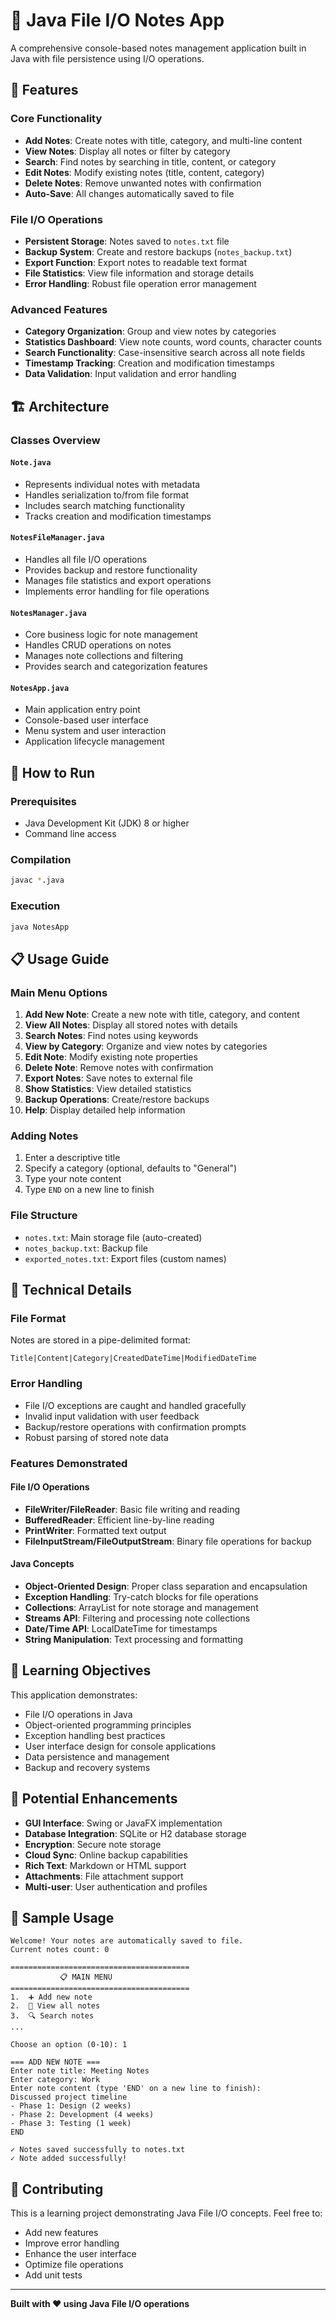 # 📝 Java File I/O Notes App

A comprehensive console-based notes management application built in Java with file persistence using I/O operations.

## 🌟 Features

### Core Functionality
- **Add Notes**: Create notes with title, category, and multi-line content
- **View Notes**: Display all notes or filter by category
- **Search**: Find notes by searching in title, content, or category
- **Edit Notes**: Modify existing notes (title, content, category)
- **Delete Notes**: Remove unwanted notes with confirmation
- **Auto-Save**: All changes automatically saved to file

### File I/O Operations
- **Persistent Storage**: Notes saved to `notes.txt` file
- **Backup System**: Create and restore backups (`notes_backup.txt`)
- **Export Function**: Export notes to readable text format
- **File Statistics**: View file information and storage details
- **Error Handling**: Robust file operation error management

### Advanced Features
- **Category Organization**: Group and view notes by categories
- **Statistics Dashboard**: View note counts, word counts, character counts
- **Search Functionality**: Case-insensitive search across all note fields
- **Timestamp Tracking**: Creation and modification timestamps
- **Data Validation**: Input validation and error handling

## 🏗️ Architecture

### Classes Overview

#### `Note.java`
- Represents individual notes with metadata
- Handles serialization to/from file format
- Includes search matching functionality
- Tracks creation and modification timestamps

#### `NotesFileManager.java`
- Handles all file I/O operations
- Provides backup and restore functionality
- Manages file statistics and export operations
- Implements error handling for file operations

#### `NotesManager.java`
- Core business logic for note management
- Handles CRUD operations on notes
- Manages note collections and filtering
- Provides search and categorization features

#### `NotesApp.java`
- Main application entry point
- Console-based user interface
- Menu system and user interaction
- Application lifecycle management

## 🚀 How to Run

### Prerequisites
- Java Development Kit (JDK) 8 or higher
- Command line access

### Compilation
```bash
javac *.java
```

### Execution
```bash
java NotesApp
```

## 📋 Usage Guide

### Main Menu Options
1. **Add New Note**: Create a new note with title, category, and content
2. **View All Notes**: Display all stored notes with details
3. **Search Notes**: Find notes using keywords
4. **View by Category**: Organize and view notes by categories
5. **Edit Note**: Modify existing note properties
6. **Delete Note**: Remove notes with confirmation
7. **Export Notes**: Save notes to external file
8. **Show Statistics**: View detailed statistics
9. **Backup Operations**: Create/restore backups
10. **Help**: Display detailed help information

### Adding Notes
1. Enter a descriptive title
2. Specify a category (optional, defaults to "General")
3. Type your note content
4. Type `END` on a new line to finish

### File Structure
- `notes.txt`: Main storage file (auto-created)
- `notes_backup.txt`: Backup file
- `exported_notes.txt`: Export files (custom names)

## 🔧 Technical Details

### File Format
Notes are stored in a pipe-delimited format:
```
Title|Content|Category|CreatedDateTime|ModifiedDateTime
```

### Error Handling
- File I/O exceptions are caught and handled gracefully
- Invalid input validation with user feedback
- Backup/restore operations with confirmation prompts
- Robust parsing of stored note data

### Features Demonstrated

#### File I/O Operations
- **FileWriter/FileReader**: Basic file writing and reading
- **BufferedReader**: Efficient line-by-line reading
- **PrintWriter**: Formatted text output
- **FileInputStream/FileOutputStream**: Binary file operations for backup

#### Java Concepts
- **Object-Oriented Design**: Proper class separation and encapsulation
- **Exception Handling**: Try-catch blocks for file operations
- **Collections**: ArrayList for note storage and management
- **Streams API**: Filtering and processing note collections
- **Date/Time API**: LocalDateTime for timestamps
- **String Manipulation**: Text processing and formatting

## 🎯 Learning Objectives

This application demonstrates:
- File I/O operations in Java
- Object-oriented programming principles
- Exception handling best practices
- User interface design for console applications
- Data persistence and management
- Backup and recovery systems

## 🔮 Potential Enhancements

- **GUI Interface**: Swing or JavaFX implementation
- **Database Integration**: SQLite or H2 database storage
- **Encryption**: Secure note storage
- **Cloud Sync**: Online backup capabilities
- **Rich Text**: Markdown or HTML support
- **Attachments**: File attachment support
- **Multi-user**: User authentication and profiles

## 📝 Sample Usage

```
Welcome! Your notes are automatically saved to file.
Current notes count: 0

========================================
           📋 MAIN MENU
========================================
1.  ➕ Add new note
2.  📖 View all notes
3.  🔍 Search notes
...

Choose an option (0-10): 1

=== ADD NEW NOTE ===
Enter note title: Meeting Notes
Enter category: Work
Enter note content (type 'END' on a new line to finish):
Discussed project timeline
- Phase 1: Design (2 weeks)
- Phase 2: Development (4 weeks)
- Phase 3: Testing (1 week)
END

✓ Notes saved successfully to notes.txt
✓ Note added successfully!
```

## 🤝 Contributing

This is a learning project demonstrating Java File I/O concepts. Feel free to:
- Add new features
- Improve error handling
- Enhance the user interface
- Optimize file operations
- Add unit tests

---

**Built with ❤️ using Java File I/O operations**
